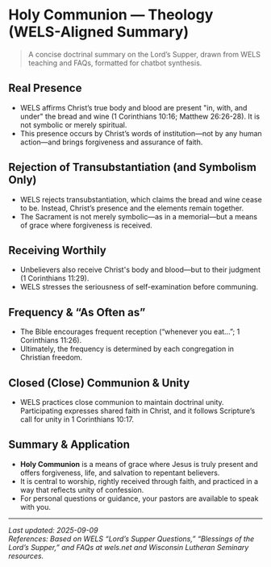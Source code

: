 # Holy Communion — Theology (WELS-Aligned Summary)

> A concise doctrinal summary on the Lord’s Supper, drawn from WELS teaching and FAQs, formatted for chatbot synthesis.

## Real Presence
- WELS affirms Christ’s true body and blood are present "in, with, and under" the bread and wine (1 Corinthians 10:16; Matthew 26:26-28). It is not symbolic or merely spiritual.  
- This presence occurs by Christ’s words of institution—not by any human action—and brings forgiveness and assurance of faith.

## Rejection of Transubstantiation (and Symbolism Only)
- WELS rejects transubstantiation, which claims the bread and wine cease to be. Instead, Christ’s presence and the elements remain together.  
- The Sacrament is not merely symbolic—as in a memorial—but a means of grace where forgiveness is received.

## Receiving Worthily
- Unbelievers also receive Christ's body and blood—but to their judgment (1 Corinthians 11:29).  
- WELS stresses the seriousness of self-examination before communing.

## Frequency & “As Often as”
- The Bible encourages frequent reception (“whenever you eat…”; 1 Corinthians 11:26).  
- Ultimately, the frequency is determined by each congregation in Christian freedom.

## Closed (Close) Communion & Unity
- WELS practices close communion to maintain doctrinal unity. Participating expresses shared faith in Christ, and it follows Scripture’s call for unity in 1 Corinthians 10:17.  

## Summary & Application
- **Holy Communion** is a means of grace where Jesus is truly present and offers forgiveness, life, and salvation to repentant believers.  
- It is central to worship, rightly received through faith, and practiced in a way that reflects unity of confession.  
- For personal questions or guidance, your pastors are available to speak with you.  

---

_Last updated: 2025-09-09_  
_References: Based on WELS “Lord’s Supper Questions,” “Blessings of the Lord’s Supper,” and FAQs at wels.net and Wisconsin Lutheran Seminary resources._
